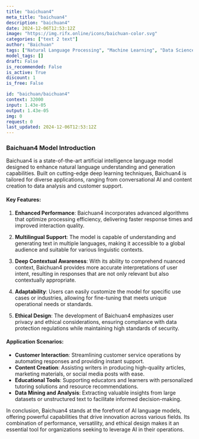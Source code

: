 ```yaml
---
title: "baichuan4"
meta_title: "baichuan4"
description: "baichuan4"
date: 2024-12-06T12:53:12Z
image: "https://img.rifx.online/icons/baichuan-color.svg"
categories: ["text 2 text"]
author: "Baichuan"
tags: ["Natural Language Processing", "Machine Learning", "Data Science", "Ethics", "Chatbots"]
model_tags: []
draft: False
is_recommended: False
is_active: True
discount: 1
is_free: False

id: "baichuan/baichuan4"
context: 32000
input: 1.43e-05
output: 1.43e-05
img: 0
request: 0
last_updated: 2024-12-06T12:53:12Z
---
```


### Baichuan4 Model Introduction

Baichuan4 is a state-of-the-art artificial intelligence language model designed to enhance natural language understanding and generation capabilities. Built on cutting-edge deep learning techniques, Baichuan4 is tailored for diverse applications, ranging from conversational AI and content creation to data analysis and customer support.

#### Key Features:

1. **Enhanced Performance**: Baichuan4 incorporates advanced algorithms that optimize processing efficiency, delivering faster response times and improved interaction quality.

2. **Multilingual Support**: The model is capable of understanding and generating text in multiple languages, making it accessible to a global audience and suitable for various linguistic contexts.

3. **Deep Contextual Awareness**: With its ability to comprehend nuanced context, Baichuan4 provides more accurate interpretations of user intent, resulting in responses that are not only relevant but also contextually appropriate.

4. **Adaptability**: Users can easily customize the model for specific use cases or industries, allowing for fine-tuning that meets unique operational needs or standards.

5. **Ethical Design**: The development of Baichuan4 emphasizes user privacy and ethical considerations, ensuring compliance with data protection regulations while maintaining high standards of security.

#### Application Scenarios:

- **Customer Interaction**: Streamlining customer service operations by automating responses and providing instant support.
- **Content Creation**: Assisting writers in producing high-quality articles, marketing materials, or social media posts with ease.
- **Educational Tools**: Supporting educators and learners with personalized tutoring solutions and resource recommendations.
- **Data Mining and Analysis**: Extracting valuable insights from large datasets or unstructured text to facilitate informed decision-making.

In conclusion, Baichuan4 stands at the forefront of AI language models, offering powerful capabilities that drive innovation across various fields. Its combination of performance, versatility, and ethical design makes it an essential tool for organizations seeking to leverage AI in their operations.

